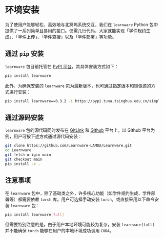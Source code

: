 # 环境安装

为了使用户能够轻松、高效地与北冥坞系统交互，我们在 `learnware` Python 包中提供了一系列简单且易用的接口。仅需几行代码，大家就能实现「学件规约生成」、「学件上传」、「学件查搜」以及「学件部署」等功能。

## 通过 `pip` 安装

`learnware` 包目前托管在 [PyPI 平台](https://pypi.org/project/learnware/)，其具体安装方式如下：
```bash
pip install learnware
```

此外，为确保安装的 `learnware` 包为最新版本，也可通过指定版本和镜像源的方式进行安装：
```bash
pip install learnware==0.3.2 -i https://pypi.tuna.tsinghua.edu.cn/simple
```

## 通过源码安装

`learnware` 包的源代码同时发布在 [GitLink](https://www.gitlink.org.cn/beimingwu/learnware) 和 [Github](https://github.com/Learnware-LAMDA/Learnware) 平台上。以 Github 平台为例，用户可按下述方式通过源代码安装：
```bash
git clone https://github.com/Learnware-LAMDA/Learnware.git
cd Learnware
git fetch origin main
git checkout main
pip install -e .
```

## 注意事项

在 `learnware` 包中，除了基础类之外，许多核心功能（如学件规约生成、学件部署等）都需要依赖 `torch` 库。用户可选择手动安装 `torch`，或直接采用以下命令安装 `learnware` 包：
```bash
pip install learnware[full]
```
但需要特别注意的是，由于用户本地环境可能较为复杂，安装 `learnware[full]` 并不能确保 `torch` 能够在用户的本地环境成功调用 `CUDA`。